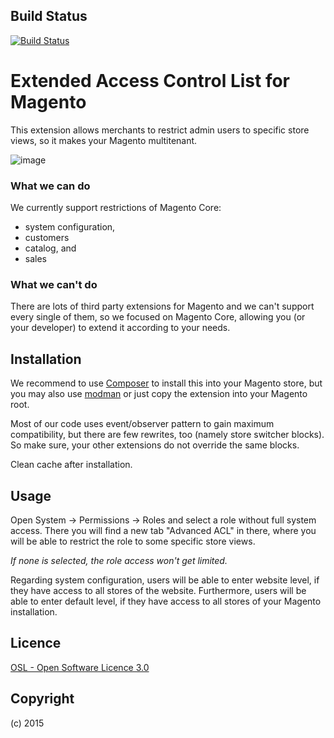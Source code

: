 Build Status
---
[![Build Status](https://travis-ci.org/magento-hackathon/AdvancedAcl.svg?branch=master)](https://travis-ci.org/magento-hackathon/AdvancedAcl)

# Extended Access Control List for Magento

This extension allows merchants to restrict admin users to specific store views,
so it makes your Magento multitenant.

![image](https://raw.github.com/magento-hackathon/AdvancedAcl/master/docs/EditRole.png)

### What we can do

We currently support restrictions of Magento Core:

* system configuration,
* customers
* catalog, and
* sales

### What we can't do

There are lots of third party extensions for Magento and we can't support every
single of them, so we focused on Magento Core, allowing you (or your developer)
to extend it according to your needs.

## Installation

We recommend to use [Composer](http://getcomposer.org) to install this into your
Magento store, but you may also use
[modman](https://github.com/colinmollenhour/modman) or just copy the extension
into your Magento root.

Most of our code uses event/observer pattern to gain maximum compatibility, but
there are few rewrites, too (namely store switcher blocks). So make sure, your
other extensions do not override the same blocks.

Clean cache after installation.

## Usage

Open System → Permissions → Roles and select a role without full system access.
There you will find a new tab "Advanced ACL" in there, where you will be able to
restrict the role to some specific store views.

*If none is selected, the role access won't get limited.*

Regarding system configuration, users will be able to enter website level, if
they have access to all stores of the website. Furthermore, users will be able
to enter default level, if they have access to all stores of your Magento
installation.

Licence
-------
[OSL - Open Software Licence 3.0](http://opensource.org/licenses/osl-3.0.php)

Copyright
---------
(c) 2015
